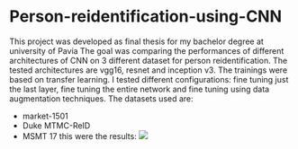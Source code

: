 # Person-reidentification-using-CNN
This project was developed as final thesis for my bachelor degree at university of Pavia
The goal was comparing the performances of different architectures of CNN on 3 different dataset for person reidentification.
The tested architectures are vgg16, resnet and inception v3. The trainings were based on transfer learning. I tested different configurations: fine tuning just the last layer, fine tuning the entire network and fine tuning using data augmentation techniques.
The datasets used are:
- market-1501 
- Duke MTMC-ReID 
- MSMT 17
this were the results:
![](presentation\Immagine1)




